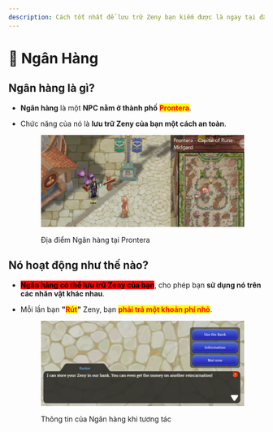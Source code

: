 ```yaml
---
description: Cách tốt nhất để lưu trữ Zeny bạn kiếm được là ngay tại đây!
---
```


# 🏦 Ngân Hàng

## **Ngân hàng là gì?**

* **Ngân hàng** là một **NPC nằm ở thành phố** <mark style="color:red;">**Prontera**</mark>.
*   Chức năng của nó là **lưu trữ Zeny của bạn một cách an toàn**.

    <figure><img src="../.gitbook/assets/image (584).png" alt=""><figcaption><p>Địa điểm Ngân hàng tại Prontera</p></figcaption></figure>

## **Nó hoạt động như thế nào?**

* <mark style="background-color:red;">**Ngân hàng có thể lưu trữ Zeny của bạn**</mark>, cho phép bạn **sử dụng nó trên các nhân vật khác nhau**.
*   Mỗi lần bạn **"**<mark style="color:red;">**Rút**</mark>**"** Zeny, bạn <mark style="color:red;">**phải trả một khoản phí nhỏ**</mark>.

    <figure><img src="../.gitbook/assets/image (585).png" alt=""><figcaption><p>Thông tin của Ngân hàng khi tương tác</p></figcaption></figure>
